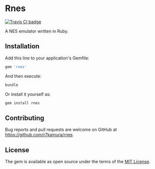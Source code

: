 # Rnes

[![Travis CI badge](https://travis-ci.org/r7kamura/rnes.svg?branch=master)](https://travis-ci.org/r7kamura/rnes)

A NES emulator written in Ruby.

## Installation

Add this line to your application's Gemfile:

```ruby
gem 'rnes'
```

And then execute:

```sh
bundle
```

Or install it yourself as:

```sh
gem install rnes
```

## Contributing

Bug reports and pull requests are welcome on GitHub at https://github.com/r7kamura/rnes.

## License

The gem is available as open source under the terms of the [MIT License](https://opensource.org/licenses/MIT).
